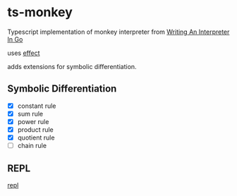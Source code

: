 # ts-monkey

Typescript implementation of monkey interpreter from [Writing An Interpreter In Go](https://interpreterbook.com)

uses [effect](https://effect.website)

adds extensions for symbolic differentiation.

## Symbolic Differentiation 

- [x] constant rule
- [x] sum rule
- [x] power rule
- [x] product rule
- [x] quotient rule
- [ ] chain rule

## REPL 

[repl](https://monkey.andres.duarterengifo.com)